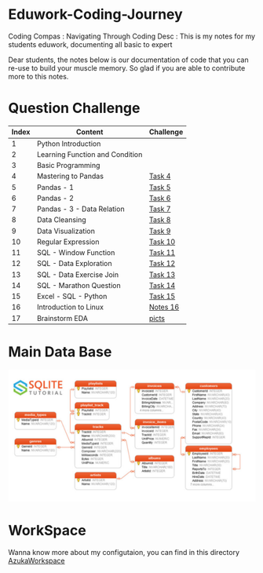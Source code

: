 # Eduwork-Coding-Journey
Coding Compas : Navigating Through Coding
Desc : This is my notes for my students eduwork, documenting all basic to expert

Dear students, the notes below is our documentation of code that you can re-use to build your muscle memory. So glad if you are able to contribute more to this notes.

# Question Challenge

| Index | Content                         | Challenge                   |
|-------|---------------------------------|-----------------------------|
| 1     | Python Introduction             |                             |
| 2     | Learning Function and Condition |                             |
| 3     | Basic Programming               |                             |
| 4     | Mastering to Pandas             | [Task 4](notes/task_4.md)   |
| 5     | Pandas - 1                      | [Task 5](notes/task_5.md)   |
| 6     | Pandas - 2                      | [Task 6](notes/task_6.md)   |
| 7     | Pandas - 3 - Data Relation      | [Task 7](notes/task_7.md)   |
| 8     | Data Cleansing                  | [Task 8](notes/task_8.md)   |
| 9     | Data Visualization              | [Task 9](notes/task_9.md)   |
| 10    | Regular Expression              | [Task 10](notes/task_10.md) |
| 11    | SQL - Window Function           | [Task 11](notes/task_11.md) |
| 12    | SQL - Data Exploration          | [Task 12](notes/task_12.md) |
| 13    | SQL - Data Exercise Join        | [Task 13](notes/task_13.md) |
| 14    | SQL - Marathon Question         | [Task 14](notes/task_14.md) |
| 15    | Excel - SQL - Python            | [Task 15](notes/task_15.md) |
| 16    | Introduction to Linux            | [Notes 16](notes/notes_16.md) |
| 17    | Brainstorm EDA            | [picts](picts/pict2.png) |

# Main Data Base

![pict1](picts/pict1.png)


# WorkSpace

Wanna know more about my configutaion, you can find in this directory [AzukaWorkspace](https://github.com/azuka31/AzukaWorkspace)

